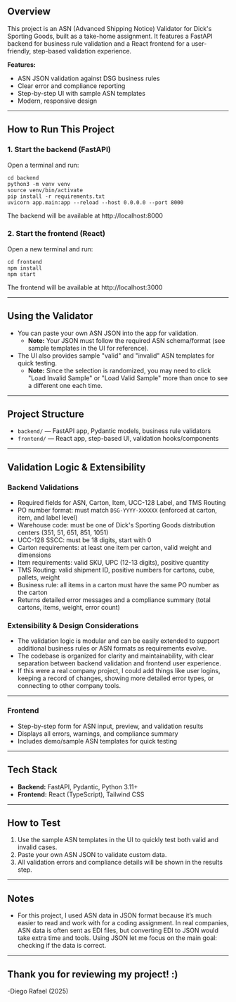 ## Overview

This project is an ASN (Advanced Shipping Notice) Validator for Dick's Sporting Goods, built as a take-home assignment. It features a FastAPI backend for business rule validation and a React frontend for a user-friendly, step-based validation experience.

**Features:**

- ASN JSON validation against DSG business rules
- Clear error and compliance reporting
- Step-by-step UI with sample ASN templates
- Modern, responsive design

---

## How to Run This Project

### 1. Start the backend (FastAPI)

Open a terminal and run:

```
cd backend
python3 -m venv venv
source venv/bin/activate
pip install -r requirements.txt
uvicorn app.main:app --reload --host 0.0.0.0 --port 8000
```

The backend will be available at http://localhost:8000

### 2. Start the frontend (React)

Open a new terminal and run:

```
cd frontend
npm install
npm start
```

The frontend will be available at http://localhost:3000

---

## Using the Validator

- You can paste your own ASN JSON into the app for validation.
  - **Note:** Your JSON must follow the required ASN schema/format (see sample templates in the UI for reference).
- The UI also provides sample "valid" and "invalid" ASN templates for quick testing.
  - **Note:** Since the selection is randomized, you may need to click "Load Invalid Sample" or "Load Valid Sample" more than once to see a different one each time.

---

## Project Structure

- `backend/` — FastAPI app, Pydantic models, business rule validators
- `frontend/` — React app, step-based UI, validation hooks/components

---

## Validation Logic & Extensibility

### Backend Validations

- Required fields for ASN, Carton, Item, UCC-128 Label, and TMS Routing
- PO number format: must match `DSG-YYYY-XXXXXX` (enforced at carton, item, and label level)
- Warehouse code: must be one of Dick's Sporting Goods distribution centers (351, 51, 651, 851, 1051)
- UCC-128 SSCC: must be 18 digits, start with 0
- Carton requirements: at least one item per carton, valid weight and dimensions
- Item requirements: valid SKU, UPC (12-13 digits), positive quantity
- TMS Routing: valid shipment ID, positive numbers for cartons, cube, pallets, weight
- Business rule: all items in a carton must have the same PO number as the carton
- Returns detailed error messages and a compliance summary (total cartons, items, weight, error count)

### Extensibility & Design Considerations

- The validation logic is modular and can be easily extended to support additional business rules or ASN formats as requirements evolve.
- The codebase is organized for clarity and maintainability, with clear separation between backend validation and frontend user experience.
- If this were a real company project, I could add things like user logins, keeping a record of changes, showing more detailed error types, or connecting to other company tools.

---

### Frontend

- Step-by-step form for ASN input, preview, and validation results
- Displays all errors, warnings, and compliance summary
- Includes demo/sample ASN templates for quick testing

---

## Tech Stack

- **Backend:** FastAPI, Pydantic, Python 3.11+
- **Frontend:** React (TypeScript), Tailwind CSS

---

## How to Test

1. Use the sample ASN templates in the UI to quickly test both valid and invalid cases.
2. Paste your own ASN JSON to validate custom data.
3. All validation errors and compliance details will be shown in the results step.

---

## Notes

- For this project, I used ASN data in JSON format because it’s much easier to read and work with for a coding assignment. In real companies, ASN data is often sent as EDI files, but converting EDI to JSON would take extra time and tools. Using JSON let me focus on the main goal: checking if the data is correct.

---

## Thank you for reviewing my project! :)

-Diego Rafael (2025)
